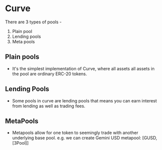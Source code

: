 # Curve

There are 3 types of pools -

1. Plain pool
2. Lending pools
3. Meta pools

## Plain pools

- It's the simplest implementation of Curve, where all assets all assets in the pool are ordinary ERC-20 tokens.

## Lending Pools

- Some pools in curve are lending pools that means you can earn interest from lending as well as trading fees.

## MetaPools

- Metapools allow for one token to seemingly trade with another underlying base pool. e.g. we can create Gemini USD metapool: [GUSD, [3Pool]]

